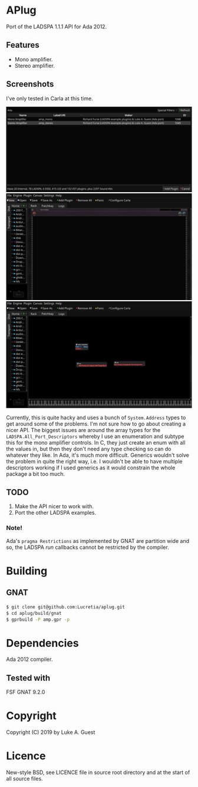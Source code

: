 # APlug

Port of the LADSPA 1.1.1 API for Ada 2012.

## Features

* Mono amplifier.
* Stereo amplifier.

## Screenshots

I've only tested in Carla at this time.

![Carla plug-in window](./screenshots/carla_add_plugins.png)
![Carla main window](./screenshots/carla_main_window.png)
![Carla patch bay window](./screenshots/carla_patchbay.png)

Currently, this is quite hacky and uses a bunch of ```System.Address``` types to get around some of the problems. I'm not sure how to go about creating a nicer API. The biggest issues are around the array types for the ```LADSPA.All_Port_Descriptors``` whereby I use an enumeration and subtype this for the mono amplifier controls. In C, they just create an enum with all the values in, but then they don't need any type checking so can do whatever they like. In Ada, it's much more difficult. Generics wouldn't solve the problem in quite the right way, i.e. I wouldn't be able to have multiple descriptors working if I used generics as it would constrain the whole package a bit too much.

## TODO

1. Make the API nicer to work with.
2. Port the other LADSPA examples.

### Note!

Ada's ```pragma Restrictions``` as implemented by GNAT are partition wide and so, the LADSPA *run* callbacks cannot be restricted by the compiler.

# Building

## GNAT

```bash
$ git clone git@github.com:Lucretia/aplug.git
$ cd aplug/build/gnat
$ gprbuild -P amp.gpr -p
```

# Dependencies

Ada 2012 compiler.

## Tested with

FSF GNAT 9.2.0

# Copyright

Copyright (C) 2019 by Luke A. Guest

# Licence

New-style BSD, see LICENCE file in source root directory and at the start of all source files.
